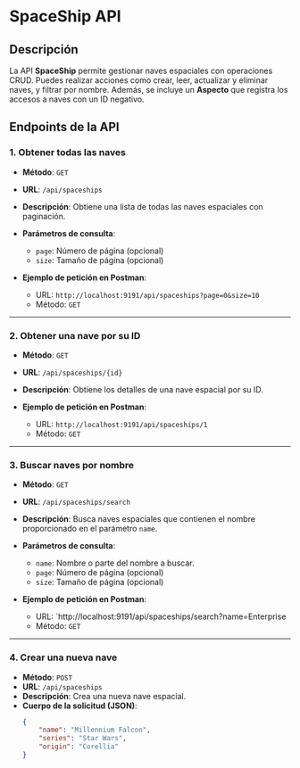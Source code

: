# SpaceShip API

## Descripción
La API **SpaceShip** permite gestionar naves espaciales con operaciones CRUD. Puedes realizar acciones como crear, leer, actualizar y eliminar naves, y filtrar por nombre. Además, se incluye un **Aspecto** que registra los accesos a naves con un ID negativo.

## Endpoints de la API

### 1. **Obtener todas las naves**
- **Método**: `GET`
- **URL**: `/api/spaceships`
- **Descripción**: Obtiene una lista de todas las naves espaciales con paginación.
- **Parámetros de consulta**:
    - `page`: Número de página (opcional)
    - `size`: Tamaño de página (opcional)

- **Ejemplo de petición en Postman**:
    - URL: `http://localhost:9191/api/spaceships?page=0&size=10`
    - Método: `GET`

---

### 2. **Obtener una nave por su ID**
- **Método**: `GET`
- **URL**: `/api/spaceships/{id}`
- **Descripción**: Obtiene los detalles de una nave espacial por su ID.

- **Ejemplo de petición en Postman**:
    - URL: `http://localhost:9191/api/spaceships/1`
    - Método: `GET`

---

### 3. **Buscar naves por nombre**
- **Método**: `GET`
- **URL**: `/api/spaceships/search`
- **Descripción**: Busca naves espaciales que contienen el nombre proporcionado en el parámetro `name`.

- **Parámetros de consulta**:
    - `name`: Nombre o parte del nombre a buscar.
    - `page`: Número de página (opcional)
    - `size`: Tamaño de página (opcional)

- **Ejemplo de petición en Postman**:
    - URL: `http://localhost:9191/api/spaceships/search?name=Enterprise
    - Método: `GET`

---

### 4. **Crear una nueva nave**
- **Método**: `POST`
- **URL**: `/api/spaceships`
- **Descripción**: Crea una nueva nave espacial.
- **Cuerpo de la solicitud (JSON)**:
   ```json
   {
       "name": "Millennium Falcon",
       "series": "Star Wars",
       "origin": "Corellia"
   }
